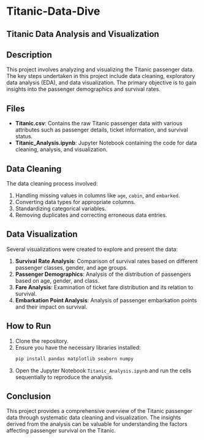 # Titanic-Data-Dive
## Titanic Data Analysis and Visualization

## Description

This project involves analyzing and visualizing the Titanic passenger data. The key steps undertaken in this project include data cleaning, exploratory data analysis (EDA), and data visualization. The primary objective is to gain insights into the passenger demographics and survival rates.

## Files

- **Titanic.csv**: Contains the raw Titanic passenger data with various attributes such as passenger details, ticket information, and survival status.
- **Titanic_Analysis.ipynb**: Jupyter Notebook containing the code for data cleaning, analysis, and visualization.

## Data Cleaning

The data cleaning process involved:
1. Handling missing values in columns like `age`, `cabin`, and `embarked`.
2. Converting data types for appropriate columns.
3. Standardizing categorical variables.
4. Removing duplicates and correcting erroneous data entries.

## Data Visualization

Several visualizations were created to explore and present the data:
1. **Survival Rate Analysis**: Comparison of survival rates based on different passenger classes, gender, and age groups.
2. **Passenger Demographics**: Analysis of the distribution of passengers based on age, gender, and class.
3. **Fare Analysis**: Examination of ticket fare distribution and its relation to survival.
4. **Embarkation Point Analysis**: Analysis of passenger embarkation points and their impact on survival.

## How to Run

1. Clone the repository.
2. Ensure you have the necessary libraries installed:
   ```sh
   pip install pandas matplotlib seaborn numpy
   ```
3. Open the Jupyter Notebook `Titanic_Analysis.ipynb` and run the cells sequentially to reproduce the analysis.

## Conclusion

This project provides a comprehensive overview of the Titanic passenger data through systematic data cleaning and visualization. The insights derived from the analysis can be valuable for understanding the factors affecting passenger survival on the Titanic.
